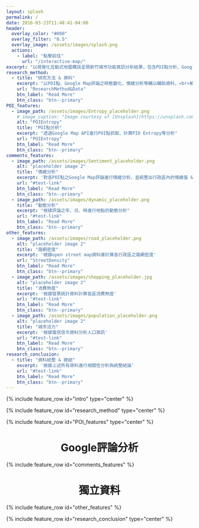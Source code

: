 ```yaml
---
layout: splash
permalink: /
date: 2016-03-23T11:48:41-04:00
header:
  overlay_color: "#000"
  overlay_filter: "0.5"
  overlay_image: /assets/images/splash.png
  actions:
    - label: "點擊前往"
      url: "/interactive-map/"
excerpt: "以視覺化互動式地圖概括呈現新竹城市功能資訊分析結果，包含POI點分析、Google評論情緒與動態分析、輔助資料等"
research_method:
  - title: "研究方法 & 資料"
    excerpt: "以POI點、Google Map評論之時態變化、情緒分析等輔以輔助資料，<br>解析新竹各行政區之城市功能<br>請點入觀看研究方法細節與使用資料"
    url: "ResearchMethod&Data"
    btn_label: "Read More"
    btn_class: "btn--primary"
POI_features:
  - image_path: /assets/images/Entropy_placeholder.png
    # image_caption: "Image courtesy of [Unsplash](https://unsplash.com/)"
    alt: "POIEntropy"
    title: "POI點分析"
    excerpt: "透過Google Map API進行POI點抓取、計算PIO Entropy等分析"
    url: "POIEntropy"
    btn_label: "Read More"
    btn_class: "btn--primary"
comments_features:
  - image_path: /assets/images/Sentiment_placeholder.png
    alt: "placeholder image 2"
    title: "情緒分析"
    excerpt: '對各POI點之Google Map評論進行情緒分析，並統整出行政區內的情緒值 & 情緒多樣性'
    url: "#test-link"
    btn_label: "Read More"
    btn_class: "btn--primary"
  - image_path: /assets/images/dynamic_placeholder.png
    title: "動態分析"
    excerpt: "根據評論之年、日、時進行地點的動態分析"
    url: "#test-link"
    btn_label: "Read More"
    btn_class: "btn--primary"
other_features:
  - image_path: /assets/images/road_placeholder.png
    alt: "placeholder image 2"
    title: "路網密度"
    excerpt: '根據open street map資料庫計算各行政區之路網密度'
    url: "StreetDensity"
    btn_label: "Read More"
    btn_class: "btn--primary"
  - image_path: /assets/images/shopping_placeholder.jpg
    alt: "placeholder image 2"
    title: "消費熱度"
    excerpt: '根據發票統計資料計算各區消費熱度'
    url: "#test-link"
    btn_label: "Read More"
    btn_class: "btn--primary"
  - image_path: /assets/images/population_placeholder.png
    alt: "placeholder image 2"
    title: "城市活力"
    excerpt: '根據電信信令資料分析人口資訊'
    url: "#test-link"
    btn_label: "Read More"
    btn_class: "btn--primary"
research_conclusion:
  - title: "資料統整 & 總結"
    excerpt: '根據上述所有資料進行相關性分析與統整結論'
    url: "#test-link"
    btn_label: "Read More"
    btn_class: "btn--primary"
---
```


{% include feature_row id="intro" type="center" %}

{% include feature_row id="research_method" type="center" %}

<!-- <div style="text-align:center;"><h1>POI點分析</h1></div> -->
{% include feature_row id="POI_features" type="center" %}

<div style="text-align:center;"><h1>Google評論分析</h1></div>
{% include feature_row id="comments_features" %}

<div style="text-align:center;"><h1>獨立資料</h1></div>
{% include feature_row id="other_features" %}

{% include feature_row id="research_conclusion" type="center" %}